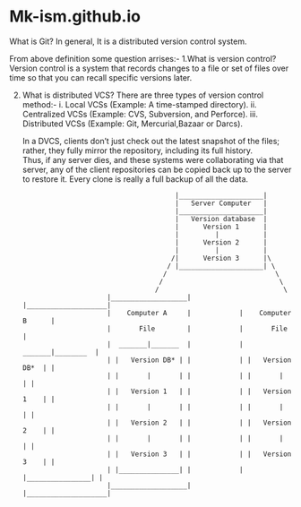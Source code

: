 # Mk-ism.github.io
What is Git?
In general, It is a distributed version control system.

From above definition some question arrises:-
1.What is version control?
  Version  control  is  a  system  that  records changes  to  a  file  or  set  of  files  over  time
  so  that  you  can  recall  specific  versions  later.
  
2. What is distributed VCS?
   There are three types of version control method:-
    i. Local VCSs (Example: A time-stamped directory).
    ii. Centralized VCSs (Example: CVS, Subversion, and Perforce).
    iii. Distributed VCSs (Example: Git, Mercurial,Bazaar  or  Darcs).
    
    In a DVCS, clients  don’t  just  check  out  the  latest  snapshot  of  the  files; 
    rather, they  fully mirror  the  repository,  including  its  full  history.  
    Thus,  if  any  server  dies,  and  these  systems  were collaborating  via  that  server, 
    any  of  the  client  repositories  can  be  copied  back  up  to  the  server  to restore it.
    Every clone is really a full backup of all the data.
  
                                             |_____________________|
                                             |   Server Computer   |
                                             |_____________________|
                                             |   Version database  |
                                             |      Version 1      |
                                             |         |           |
                                             |      Version 2      |
                                             |         |           |
                                            /|      Version 3      |\
                                           / |_____________________| \
                                          /                           \
                                         /                             \
                                        /                               \
                            |___________________|            |____________________|
                            |    Computer A     |            |    Computer B      |
                            |       File        |            |       File         |
                            |  _______|_______  |            |  _______|________  |
                            | |   Version DB* | |            | |   Version DB*  | |
                            | |       |       | |            | |       |        | |
                            | |   Version 1   | |            | |   Version 1    | |
                            | |       |       | |            | |       |        | |
                            | |   Version 2   | |            | |   Version 2    | |
                            | |       |       | |            | |       |        | |
                            | |   Version 3   | |            | |   Version 3    | |
                            | |_______________| |            | |________________| |
                            |___________________|            |____________________|
                    
                                        
                                        

